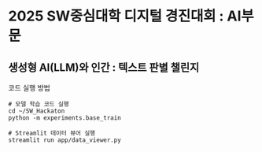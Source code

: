 # 2025 SW중심대학 디지털 경진대회 : AI부문
## 생성형 AI(LLM)와 인간 : 텍스트 판별 챌린지

코드 실행 방법
```
# 모델 학습 코드 실행
cd ~/SW_Hackaton
python -m experiments.base_train

# Streamlit 데이터 뷰어 실행
streamlit run app/data_viewer.py
````
